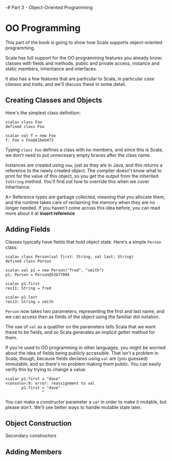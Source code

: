 -# Part 3 - Object-Oriented Programming

# OO Programming
This part of the book is going to show how Scala supports object-oriented programming.

Scala has full support for the OO programming features you already know: classes with fields and methods, public and private access, instance and static members, inheritance and interfaces.

It also has a few features that are particular to Scala, in particular *case classes* and *traits*, and we'll discuss these in some detail.

## Creating Classes and Objects

Here's the simplest class definition:

~~~~~~~~
scala> class Foo
defined class Foo

scala> val f = new Foo
f: Foo = Foo@41beb473
~~~~~~~~

Typing `class Foo` defines a class with no members, and since this is Scala, we don't need to put unnecesary empty braces after the class name.

Instances are created using `new`, just as they are in Java, and this returns a reference to the newly created object. The compiler doesn't know what to print for the value of this object, so you get the output from the inherited `toString` method. You'll find out how to override this when we cover inheritance.

A> Reference types are garbage collected, meaning that you allocate them, and the runtime takes care of reclaiming the memory when they are no longer needed. If you haven't come across this idea before, you can read more about it at **insert reference**

## Adding Fields

Classes typically have fields that hold object state. Here's a simple `Person` class:

~~~~~~~~
scala> class Person(val first: String, val last: String)
defined class Person

scala> val p1 = new Person("fred", "smith")
p1: Person = Person@53bf7094

scala> p1.first
res11: String = fred

scala> p1.last
res13: String = smith
~~~~~~~~

`Person` now takes two parameters, representing the first and last name, and we can access then as fields of the object using the familiar dot notation.

The use of `val` as a qualifier on the parameters tells Scala that we want these to be fields, and so Scala generates an implicit getter method for them.

If you're used to OO programming in other languages, you might be worried about the idea of fields being publicly accessible. That isn't a problem in Scala, though, because fields declares using `val` are (you guessed) immutable, and so there's no problem making them public. You can easily verify this by trying to change a value:

~~~~~~~~
scala> p1.first = "dave"
<console>:9: error: reassignment to val
       p1.first = "dave"
                ^
~~~~~~~~

You can make a constructor parameter a `var` in order to make it mutable, but please don't. We'll see better ways to handle mutable state later.

## Object Construction
Secondary constructors

## Adding Members
